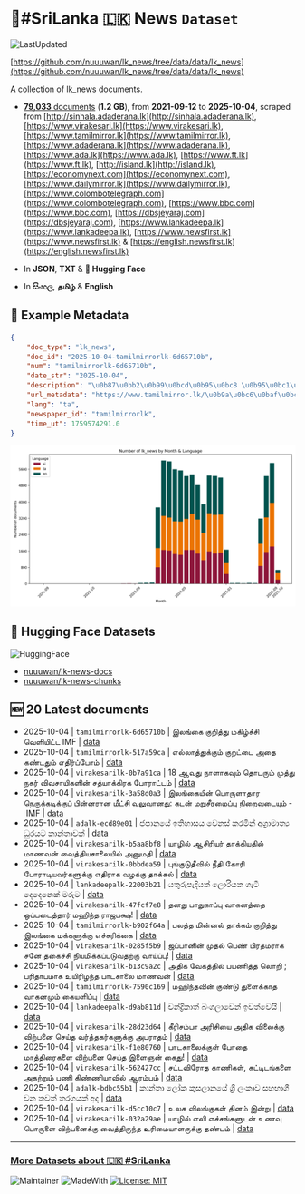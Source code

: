 # 📄#SriLanka 🇱🇰 News `Dataset`

![LastUpdated](https://img.shields.io/badge/last_updated-2025--10--04_16:18:00-green)

[https://github.com/nuuuwan/lk_news/tree/data/data/lk_news](https://github.com/nuuuwan/lk_news/tree/data/data/lk_news)

A collection of lk_news documents.

- [**79,033** documents](https://github.com/nuuuwan/lk_news/tree/data/data/lk_news) (**1.2 GB**), from **2021-09-12** to **2025-10-04**, scraped from [http://sinhala.adaderana.lk](http://sinhala.adaderana.lk), [https://www.virakesari.lk](https://www.virakesari.lk), [https://www.tamilmirror.lk](https://www.tamilmirror.lk), [https://www.adaderana.lk](https://www.adaderana.lk), [https://www.ada.lk](https://www.ada.lk), [https://www.ft.lk](https://www.ft.lk), [http://island.lk](http://island.lk), [https://economynext.com](https://economynext.com), [https://www.dailymirror.lk](https://www.dailymirror.lk), [https://www.colombotelegraph.com](https://www.colombotelegraph.com), [https://www.bbc.com](https://www.bbc.com), [https://dbsjeyaraj.com](https://dbsjeyaraj.com), [https://www.lankadeepa.lk](https://www.lankadeepa.lk), [https://www.newsfirst.lk](https://www.newsfirst.lk) & [https://english.newsfirst.lk](https://english.newsfirst.lk)

- In **JSON**, **TXT** & **🤗 Hugging Face**

- In **සිංහල**, **தமிழ்** & **English**

## 📝 Example Metadata

```json
{
    "doc_type": "lk_news",
    "doc_id": "2025-10-04-tamilmirrorlk-6d65710b",
    "num": "tamilmirrorlk-6d65710b",
    "date_str": "2025-10-04",
    "description": "\u0b87\u0bb2\u0b99\u0bcd\u0b95\u0bc8 \u0b95\u0bc1\u0bb1\u0bbf\u0ba4\u0bcd\u0ba4\u0bc1 \u0bae\u0b95\u0bbf\u0bb4\u0bcd\u0b9a\u0bcd\u0b9a\u0bbf \u0bb5\u0bc6\u0bb3\u0bbf\u0baf\u0bbf\u0b9f\u0bcd\u0b9f IMF",
    "url_metadata": "https://www.tamilmirror.lk/\u0b9a\u0bc6\u0baf\u0bcd\u0ba4\u0bbf\u0b95\u0bb3\u0bcd/\u0b87\u0bb2\u0b99\u0bcd\u0b95\u0bc8-\u0b95\u0bc1\u0bb1\u0bbf\u0ba4\u0bcd\u0ba4\u0bc1-\u0bae\u0b95\u0bbf\u0bb4\u0bcd\u0b9a\u0bcd\u0b9a\u0bbf-\u0bb5\u0bc6\u0bb3\u0bbf\u0baf\u0bbf\u0b9f\u0bcd\u0b9f-IMF/175-365707",
    "lang": "ta",
    "newspaper_id": "tamilmirrorlk",
    "time_ut": 1759574291.0
}
```

![Chart](https://raw.githubusercontent.com/nuuuwan/lk_news/refs/heads/data/data/lk_news/docs_by_month_and_lang.png)

## 🤗 Hugging Face Datasets

![HuggingFace](https://img.shields.io/badge/-HuggingFace-FDEE21?style=for-the-badge&logo=HuggingFace)

- [nuuuwan/lk-news-docs](https://huggingface.co/datasets/nuuuwan/lk-news-docs)
- [nuuuwan/lk-news-chunks](https://huggingface.co/datasets/nuuuwan/lk-news-chunks)

## 🆕 20 Latest documents

- 2025-10-04 | `tamilmirrorlk-6d65710b` | இலங்கை குறித்து மகிழ்ச்சி வெளியிட்ட IMF | [data](https://github.com/nuuuwan/lk_news/tree/data/data/lk_news/2020s/2025/2025-10-04-tamilmirrorlk-6d65710b)
- 2025-10-04 | `tamilmirrorlk-517a59ca` | எல்லாத்துக்கும் குறட்டை அதை கண்டதும் எதிர்ப்போம் | [data](https://github.com/nuuuwan/lk_news/tree/data/data/lk_news/2020s/2025/2025-10-04-tamilmirrorlk-517a59ca)
- 2025-10-04 | `virakesarilk-0b7a91ca` | 18 ஆவது நாளாகவும் தொடரும் முத்து நகர் விவசாயிகளின் சத்யாக்கிரக போராட்டம் | [data](https://github.com/nuuuwan/lk_news/tree/data/data/lk_news/2020s/2025/2025-10-04-virakesarilk-0b7a91ca)
- 2025-10-04 | `virakesarilk-3a58d0a3` | இலங்கையின் பொருளாதார நெருக்கடிக்குப் பின்னரான மீட்சி வலுவானது: கடன் மறுசீரமைப்பு நிறைவடையும் - IMF | [data](https://github.com/nuuuwan/lk_news/tree/data/data/lk_news/2020s/2025/2025-10-04-virakesarilk-3a58d0a3)
- 2025-10-04 | `adalk-ecd89e01` | ජපානයේ ඉතිහාසය වෙනස් කරමින් අග්‍රාමාත්‍ය ධුරයට කාන්තාවක් | [data](https://github.com/nuuuwan/lk_news/tree/data/data/lk_news/2020s/2025/2025-10-04-adalk-ecd89e01)
- 2025-10-04 | `virakesarilk-b5aa8bf8` | யாழில் ஆசிரியர் தாக்கியதில் மாணவன் வைத்தியசாலையில் அனுமதி | [data](https://github.com/nuuuwan/lk_news/tree/data/data/lk_news/2020s/2025/2025-10-04-virakesarilk-b5aa8bf8)
- 2025-10-04 | `virakesarilk-0bbdea59` | புங்குடுதீவில் நீதி கோரி போராடியவர்களுக்கு எதிராக வழக்கு தாக்கல் | [data](https://github.com/nuuuwan/lk_news/tree/data/data/lk_news/2020s/2025/2025-10-04-virakesarilk-0bbdea59)
- 2025-10-04 | `lankadeepalk-22003b21` | යතුරුපැදියක් ලොරියක ගැටී දෙදෙනෙක් මරුට | [data](https://github.com/nuuuwan/lk_news/tree/data/data/lk_news/2020s/2025/2025-10-04-lankadeepalk-22003b21)
- 2025-10-04 | `virakesarilk-47fcf7e8` | தனது பாதுகாப்பு வாகனத்தை ஒப்படைத்தார் மஹிந்த ராஜபக்ஷ! | [data](https://github.com/nuuuwan/lk_news/tree/data/data/lk_news/2020s/2025/2025-10-04-virakesarilk-47fcf7e8)
- 2025-10-04 | `tamilmirrorlk-b902f64a` | பலத்த மின்னல் தாக்கம் குறித்து இலங்கை மக்களுக்கு எச்சரிக்கை | [data](https://github.com/nuuuwan/lk_news/tree/data/data/lk_news/2020s/2025/2025-10-04-tamilmirrorlk-b902f64a)
- 2025-10-04 | `virakesarilk-0285f5b9` | ஜப்பானின் முதல் பெண் பிரதமராக சனே தகைச்சி நியமிக்கப்படுவதற்கு வாய்ப்பு! | [data](https://github.com/nuuuwan/lk_news/tree/data/data/lk_news/2020s/2025/2025-10-04-virakesarilk-0285f5b9)
- 2025-10-04 | `virakesarilk-b13c9a2c` | அதிக வேகத்தில் பயணித்த லொறி ; பரிதாபமாக உயிரிழந்த பாடசாலை மாணவன் | [data](https://github.com/nuuuwan/lk_news/tree/data/data/lk_news/2020s/2025/2025-10-04-virakesarilk-b13c9a2c)
- 2025-10-04 | `tamilmirrorlk-7590c169` | மஹிந்தவின் குண்டு துளைக்காத வாகனமும் கையளிப்பு | [data](https://github.com/nuuuwan/lk_news/tree/data/data/lk_news/2020s/2025/2025-10-04-tamilmirrorlk-7590c169)
- 2025-10-04 | `lankadeepalk-d9ab811d` | චන්ද්‍රිකාත් බංගලාවෙන් ඉවත්වෙයි | [data](https://github.com/nuuuwan/lk_news/tree/data/data/lk_news/2020s/2025/2025-10-04-lankadeepalk-d9ab811d)
- 2025-10-04 | `virakesarilk-28d23d64` | கீரிசம்பா அரிசியை அதிக விலைக்கு விற்பனை செய்த  வர்த்தகர்களுக்கு  அபராதம் | [data](https://github.com/nuuuwan/lk_news/tree/data/data/lk_news/2020s/2025/2025-10-04-virakesarilk-28d23d64)
- 2025-10-04 | `virakesarilk-f1e80760` | பாடசாலைக்குள் போதை மாத்திரைகளை விற்பனை செய்த இளைஞன் கைது! | [data](https://github.com/nuuuwan/lk_news/tree/data/data/lk_news/2020s/2025/2025-10-04-virakesarilk-f1e80760)
- 2025-10-04 | `virakesarilk-562427cc` | சட்டவிரோத காணிகள்,  கட்டிடங்களை அகற்றும் பணி கிண்ணியாவில் ஆரம்பம் | [data](https://github.com/nuuuwan/lk_news/tree/data/data/lk_news/2020s/2025/2025-10-04-virakesarilk-562427cc)
- 2025-10-04 | `adalk-bdbc55b1` | කාන්තා ලෝක කුසලානයේ ශ්‍රී ලංකාව සහභාගී වන තවත් තරගයක් අද | [data](https://github.com/nuuuwan/lk_news/tree/data/data/lk_news/2020s/2025/2025-10-04-adalk-bdbc55b1)
- 2025-10-04 | `virakesarilk-d5cc10c7` | உலக விலங்குகள் தினம் இன்று | [data](https://github.com/nuuuwan/lk_news/tree/data/data/lk_news/2020s/2025/2025-10-04-virakesarilk-d5cc10c7)
- 2025-10-04 | `virakesarilk-032a29ae` | யாழில் எலி எச்சங்களுடன் உணவு பொருளை விற்பனைக்கு வைத்திருந்த உரிமையாளருக்கு தண்டம் | [data](https://github.com/nuuuwan/lk_news/tree/data/data/lk_news/2020s/2025/2025-10-04-virakesarilk-032a29ae)

---

### [More Datasets about 🇱🇰 #SriLanka](https://github.com/nuuuwan/lk_datasets)

![Maintainer](https://img.shields.io/badge/maintainer-nuuuwan-red)
![MadeWith](https://img.shields.io/badge/made_with-python-blue)
[![License: MIT](https://img.shields.io/badge/License-MIT-yellow.svg)](https://opensource.org/licenses/MIT)
